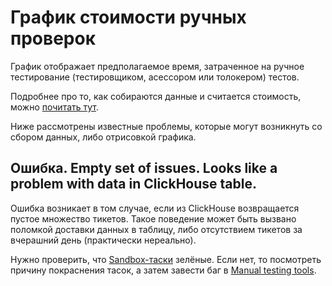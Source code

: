 # График стоимости ручных проверок

График отображает предполагаемое время, затраченное на ручное тестирование (тестировщиком, асессором или толокером) тестов.

Подробнее про то, как собираются данные и считается стоимость, можно [почитать тут](https://wiki.yandex-team.ru/search-interfaces/infra/assessors/tests-cost-reports).

Ниже рассмотрены известные проблемы, которые могут возникнуть со сбором данных, либо отрисовкой графика.

## Ошибка. Empty set of issues. Looks like a problem with data in ClickHouse table.

Ошибка возникает в том случае, если из ClickHouse возвращается пустое множество тикетов. Такое поведение может быть вызвано поломкой доставки данных в таблицу, либо отсутствием тикетов за вчерашний день (практически нереально).

Нужно проверить, что [Sandbox-таски](https://sandbox.yandex-team.ru/tasks?children=true&type=SANDBOX_CI_TEST_COST_REPORTER&limit=20) зелёные. Если нет, то посмотреть причину покраснения тасок, а затем завести баг в [Manual testing tools](https://abc.yandex-team.ru/services/mm-tools/).
